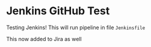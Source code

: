 # Jenkins GitHub Test

Testing Jenkins!
This will run pipeline in file `Jenkinsfile`

This now added to Jira as well

